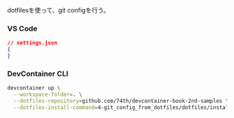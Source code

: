 dotfilesを使って、git configを行う。

### VS Code

```json
// settings.json
{
}
```

### DevContainer CLI

```bash
devcontainer up \
  --workspace-folder=. \
  --dotfiles-repository=github.com/74th/devcontainer-book-2nd-samples \
  --dotfiles-install-command=4-git_config_from_dotfiles/dotfiles/install.sh \
```